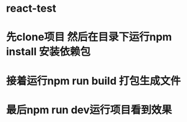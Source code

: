 # react-test
# 先clone项目 然后在目录下运行npm install 安装依赖包  
# 接着运行npm run build 打包生成文件
# 最后npm run dev运行项目看到效果
